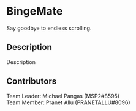 # BingeMate

Say goodbye to endless scrolling.

## Description

Description

## Contributors

Team Leader: Michael Pangas (MSP2#8595)<br />
Team Member: Pranet Allu (PRANETALLU#8096)
